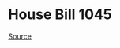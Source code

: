 # House Bill 1045

[Source](http://lawfilesext.leg.wa.gov/biennium/2023-24/Pdf/Bills/House%20Bills/1045.pdf)